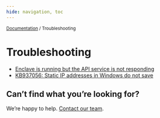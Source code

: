 ```yaml
---
hide: navigation, toc
---
```


<small>[Documentation](/) / Troubleshooting</small>

# Troubleshooting

- [Enclave is running but the API service is not responding](/troubleshooting/enclave-is-running-but-the-api-service-is-not-responding)
- [KB937056: Static IP addresses in Windows do not save](/troubleshooting/static-ip-addresses-in-windows-do-not-save)

## Can’t find what you’re looking for?
We’re happy to help. [Contact our team](mailto:support@enclave.io).
